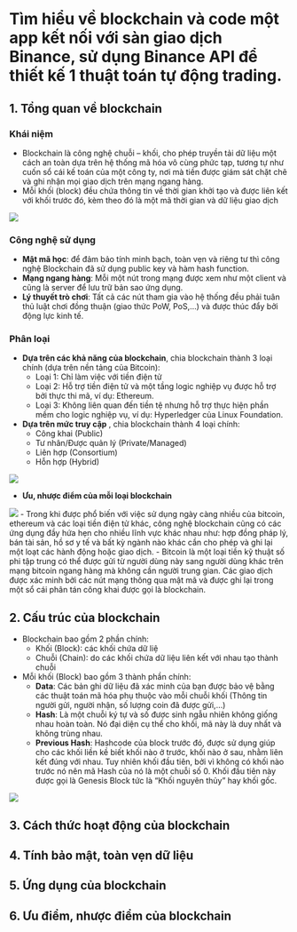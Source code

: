 # Tìm hiểu về blockchain và code một app kết nối với sàn giao dịch Binance, sử dụng Binance API để thiết kế 1 thuật toán tự động trading.
## 1. Tổng quan về blockchain

### Khái niệm
- Blockchain là công nghệ chuỗi – khối, cho phép truyền tải dữ liệu một cách an toàn dựa trên hệ thống mã hóa vô cùng phức tạp, tương tự như cuốn sổ cái kế toán của một công ty, nơi mà tiền được giám sát chặt chẽ và ghi nhận mọi giao dịch trên mạng ngang hàng. 
- Mỗi khối (block) đều chứa thông tin về thời gian khởi tạo và được liên kết với khối trước đó, kèm theo đó là một mã thời gian và dữ liệu giao dịch
<img src = "https://img.money.com/2022/06/What-Is-Blockchain-Infographic.jpg?quality=60">

### Công nghệ sử dụng
- **Mật mã học**: để đảm bảo tính minh bạch, toàn vẹn và riêng tư thì công nghệ Blockchain đã sử dụng public key và hàm hash function.
- **Mạng ngang hàng**: Mỗi một nút trong mạng được xem như một client và cũng là server để lưu trữ bản sao ứng dụng.
- **Lý thuyết trò chơi**: Tất cả các nút tham gia vào hệ thống đều phải tuân thủ luật chơi đồng thuận (giao thức PoW, PoS,…) và được thúc đẩy bởi động lực kinh tế.

### Phân loại
- **Dựa trên các khả năng của blockchain**, chia blockchain thành 3 loại chính (dựa trên nền tảng của Bitcoin):
    - Loại 1: Chỉ làm việc với tiền điện tử
    - Loại 2: Hỗ trợ tiền điện tử và một tầng logic nghiệp vụ được hỗ trợ bởi thực thi mã, ví dụ: Ethereum.
    - Loại 3: Không liên quan đến tiền tệ nhưng hỗ trợ thực hiện phần mềm cho logic nghiệp vụ, ví dụ: Hyperledger của Linux Foundation.
- **Dựa trên mức truy cập** , chia blockchain thành 4 loại chính: 
    - Công khai (Public)
    - Tư nhân/Được quản lý (Private/Managed)
    - Liên hợp (Consortium)
    - Hỗn hợp (Hybrid)
<img src = "https://i.imgur.com/PnvHrLS.png">

- **Ưu, nhược điểm của mỗi loại blockchain**

<img src = "https://i.imgur.com/38nNOAI.png"> 
    - Trong khi được phổ biến với việc sử dụng ngày càng nhiều của bitcoin, ethereum và các loại tiền điện tử khác, công nghệ blockchain
cũng có các ứng dụng đầy hứa hẹn cho nhiều lĩnh vực khác nhau như: hợp đồng pháp lý, bán tài sản, hồ sơ y tế và bất kỳ ngành nào
khác cần cho phép và ghi lại một loạt các hành động hoặc giao dịch.
    - Bitcoin là một loại tiền kỹ thuật số phi tập trung có thể được gửi từ người dùng này sang người dùng khác trên mạng bitcoin ngang
hàng mà không cần người trung gian. Các giao dịch được xác minh bởi các nút mạng thông qua mật mã và được ghi lại trong một sổ
cái phân tán công khai được gọi là blockchain.

## 2. Cấu trúc của blockchain
- Blockchain bao gồm 2 phần chính:
    - Khối (Block): các khối chứa dữ liệ
    - Chuỗi (Chain): do các khối chứa dữ liệu liên kết với nhau tạo thành chuỗi
- Mỗi khối (Block) bao gồm 3 thành phần chính:
    - **Data**: Các bản ghi dữ liệu đã xác minh của bạn được bảo vệ bằng các thuật toán mã hóa phụ thuộc vào mỗi chuỗi khối (Thông tin người gửi, người nhận, số lượng coin đã được gửi,…)
    - **Hash**: Là một chuỗi ký tự và số được sinh ngẫu nhiên không giống nhau hoàn toàn. Nó đại diện cụ thể cho khối, mã này là duy nhất và không trùng nhau.
    - **Previous Hash**: Hashcode của block trước đó, được sử dụng giúp cho các khối liền kề biết khối nào ở trước, khối nào ở sau, nhằm liên kết đúng với nhau. Tuy nhiên khối đầu tiên, bởi vì không có khối nào trước nó nên mã Hash của nó là một chuỗi số 0. Khối đầu tiên này được gọi là Genesis Block tức là “Khối nguyên thủy” hay khối gốc.
 <img src = "https://file.publish.vn/coin98/2021-07/gan-cac-block-thanh-mot-chuoi-1625732298411.png">

## 3. Cách thức hoạt động của blockchain
## 4. Tính bảo mật, toàn vẹn dữ liệu
## 5. Ứng dụng của blockchain
## 6. Ưu điểm, nhược điểm của blockchain




